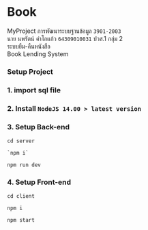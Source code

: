 # Book
MyProject การพัฒนาระบบฐานข้อมูล `3901-2003` \
นาย นพรัตน์ คำโกแก้ว `64309010031` ปวส.1 กลุ่ม 2 \
ระบบยืม-คืนหนังสือ \
Book Lending System
### Setup Project
### 1. import sql file
### 2. Install `NodeJS 14.00 > latest version`
### 3. Setup Back-end

`cd server`
```
`npm i`
```

`npm run dev`

### 4. Setup Front-end

`cd client`

`npm i`

`npm start`
